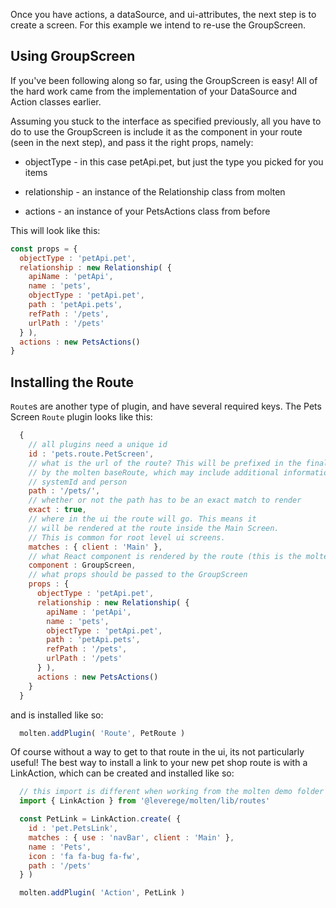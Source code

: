 Once you have actions, a dataSource, and ui-attributes, the next step is to create a screen. For this example we intend to re-use the GroupScreen.

## Using GroupScreen

If you've been following along so far, using the GroupScreen is easy! All of the hard work came from the implementation of your DataSource and Action classes earlier.

Assuming you stuck to the interface as specified previously, all you have to do to use the GroupScreen is include it as the component in your route (seen in the next step), and pass it the right props, namely:

- objectType - in this case petApi.pet, but just the type you picked for you items

- relationship - an instance of the Relationship class from molten

- actions - an instance of your PetsActions class from before

This will look like this:
```javascript
const props = {
  objectType : 'petApi.pet',
  relationship : new Relationship( { 
    apiName : 'petApi',
    name : 'pets',
    objectType : 'petApi.pet',
    path : 'petApi.pets',
    refPath : '/pets',
    urlPath : '/pets'
  } ),
  actions : new PetsActions()
}
```

## Installing the Route

`Route`s are another type of plugin, and have several required keys. The Pets Screen `Route` plugin looks like this:

```javascript
  {
    // all plugins need a unique id
    id : 'pets.route.PetScreen',
    // what is the url of the route? This will be prefixed in the final ui
    // by the molten baseRoute, which may include additional information like
    // systemId and person
    path : '/pets/',
    // whether or not the path has to be an exact match to render
    exact : true,
    // where in the ui the route will go. This means it
    // will be rendered at the route inside the Main Screen.
    // This is common for root level ui screens.
    matches : { client : 'Main' }, 
    // what React component is rendered by the route (this is the molten GroupScreen)
    component : GroupScreen,
    // what props should be passed to the GroupScreen
    props : {
      objectType : 'petApi.pet',
      relationship : new Relationship( { 
        apiName : 'petApi',
        name : 'pets',
        objectType : 'petApi.pet',
        path : 'petApi.pets',
        refPath : '/pets',
        urlPath : '/pets'
      } ),
      actions : new PetsActions()
    }
  }
```

and is installed like so:
```javascript
  molten.addPlugin( 'Route', PetRoute )
```

Of course without a way to get to that route in the ui, its not particularly useful! The best way to install a link to your new pet shop route is with a LinkAction, which
can be created and installed like so:
```javascript
  // this import is different when working from the molten demo folder
  import { LinkAction } from '@leverege/molten/lib/routes'

  const PetLink = LinkAction.create( {
    id : 'pet.PetsLink',
    matches : { use : 'navBar', client : 'Main' },
    name : 'Pets', 
    icon : 'fa fa-bug fa-fw',
    path : '/pets'
  } )

  molten.addPlugin( 'Action', PetLink )
```